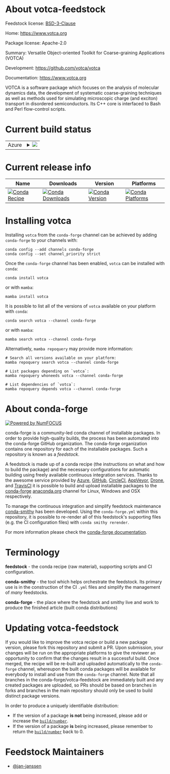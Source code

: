 About votca-feedstock
=====================

Feedstock license: [BSD-3-Clause](https://github.com/conda-forge/votca-feedstock/blob/main/LICENSE.txt)

Home: https://www.votca.org

Package license: Apache-2.0

Summary: Versatile Object-oriented Toolkit for Coarse-graining Applications (VOTCA)

Development: https://github.com/votca/votca

Documentation: https://www.votca.org

VOTCA is a software package which focuses on the analysis of
molecular dynamics data, the development of systematic coarse-graining
techniques as well as methods used for simulating microscopic charge
(and exciton) transport in disordered semiconductors. Its C++ core is
interfaced to Bash and Perl flow-control scripts.


Current build status
====================


<table>
    
  <tr>
    <td>Azure</td>
    <td>
      <details>
        <summary>
          <a href="https://dev.azure.com/conda-forge/feedstock-builds/_build/latest?definitionId=14733&branchName=main">
            <img src="https://dev.azure.com/conda-forge/feedstock-builds/_apis/build/status/votca-feedstock?branchName=main">
          </a>
        </summary>
        <table>
          <thead><tr><th>Variant</th><th>Status</th></tr></thead>
          <tbody><tr>
              <td>linux_64_python3.10.____cpython</td>
              <td>
                <a href="https://dev.azure.com/conda-forge/feedstock-builds/_build/latest?definitionId=14733&branchName=main">
                  <img src="https://dev.azure.com/conda-forge/feedstock-builds/_apis/build/status/votca-feedstock?branchName=main&jobName=linux&configuration=linux%20linux_64_python3.10.____cpython" alt="variant">
                </a>
              </td>
            </tr><tr>
              <td>linux_64_python3.11.____cpython</td>
              <td>
                <a href="https://dev.azure.com/conda-forge/feedstock-builds/_build/latest?definitionId=14733&branchName=main">
                  <img src="https://dev.azure.com/conda-forge/feedstock-builds/_apis/build/status/votca-feedstock?branchName=main&jobName=linux&configuration=linux%20linux_64_python3.11.____cpython" alt="variant">
                </a>
              </td>
            </tr><tr>
              <td>linux_64_python3.12.____cpython</td>
              <td>
                <a href="https://dev.azure.com/conda-forge/feedstock-builds/_build/latest?definitionId=14733&branchName=main">
                  <img src="https://dev.azure.com/conda-forge/feedstock-builds/_apis/build/status/votca-feedstock?branchName=main&jobName=linux&configuration=linux%20linux_64_python3.12.____cpython" alt="variant">
                </a>
              </td>
            </tr><tr>
              <td>linux_64_python3.9.____cpython</td>
              <td>
                <a href="https://dev.azure.com/conda-forge/feedstock-builds/_build/latest?definitionId=14733&branchName=main">
                  <img src="https://dev.azure.com/conda-forge/feedstock-builds/_apis/build/status/votca-feedstock?branchName=main&jobName=linux&configuration=linux%20linux_64_python3.9.____cpython" alt="variant">
                </a>
              </td>
            </tr>
          </tbody>
        </table>
      </details>
    </td>
  </tr>
</table>

Current release info
====================

| Name | Downloads | Version | Platforms |
| --- | --- | --- | --- |
| [![Conda Recipe](https://img.shields.io/badge/recipe-votca-green.svg)](https://anaconda.org/conda-forge/votca) | [![Conda Downloads](https://img.shields.io/conda/dn/conda-forge/votca.svg)](https://anaconda.org/conda-forge/votca) | [![Conda Version](https://img.shields.io/conda/vn/conda-forge/votca.svg)](https://anaconda.org/conda-forge/votca) | [![Conda Platforms](https://img.shields.io/conda/pn/conda-forge/votca.svg)](https://anaconda.org/conda-forge/votca) |

Installing votca
================

Installing `votca` from the `conda-forge` channel can be achieved by adding `conda-forge` to your channels with:

```
conda config --add channels conda-forge
conda config --set channel_priority strict
```

Once the `conda-forge` channel has been enabled, `votca` can be installed with `conda`:

```
conda install votca
```

or with `mamba`:

```
mamba install votca
```

It is possible to list all of the versions of `votca` available on your platform with `conda`:

```
conda search votca --channel conda-forge
```

or with `mamba`:

```
mamba search votca --channel conda-forge
```

Alternatively, `mamba repoquery` may provide more information:

```
# Search all versions available on your platform:
mamba repoquery search votca --channel conda-forge

# List packages depending on `votca`:
mamba repoquery whoneeds votca --channel conda-forge

# List dependencies of `votca`:
mamba repoquery depends votca --channel conda-forge
```


About conda-forge
=================

[![Powered by
NumFOCUS](https://img.shields.io/badge/powered%20by-NumFOCUS-orange.svg?style=flat&colorA=E1523D&colorB=007D8A)](https://numfocus.org)

conda-forge is a community-led conda channel of installable packages.
In order to provide high-quality builds, the process has been automated into the
conda-forge GitHub organization. The conda-forge organization contains one repository
for each of the installable packages. Such a repository is known as a *feedstock*.

A feedstock is made up of a conda recipe (the instructions on what and how to build
the package) and the necessary configurations for automatic building using freely
available continuous integration services. Thanks to the awesome service provided by
[Azure](https://azure.microsoft.com/en-us/services/devops/), [GitHub](https://github.com/),
[CircleCI](https://circleci.com/), [AppVeyor](https://www.appveyor.com/),
[Drone](https://cloud.drone.io/welcome), and [TravisCI](https://travis-ci.com/)
it is possible to build and upload installable packages to the
[conda-forge](https://anaconda.org/conda-forge) [anaconda.org](https://anaconda.org/)
channel for Linux, Windows and OSX respectively.

To manage the continuous integration and simplify feedstock maintenance
[conda-smithy](https://github.com/conda-forge/conda-smithy) has been developed.
Using the ``conda-forge.yml`` within this repository, it is possible to re-render all of
this feedstock's supporting files (e.g. the CI configuration files) with ``conda smithy rerender``.

For more information please check the [conda-forge documentation](https://conda-forge.org/docs/).

Terminology
===========

**feedstock** - the conda recipe (raw material), supporting scripts and CI configuration.

**conda-smithy** - the tool which helps orchestrate the feedstock.
                   Its primary use is in the construction of the CI ``.yml`` files
                   and simplify the management of *many* feedstocks.

**conda-forge** - the place where the feedstock and smithy live and work to
                  produce the finished article (built conda distributions)


Updating votca-feedstock
========================

If you would like to improve the votca recipe or build a new
package version, please fork this repository and submit a PR. Upon submission,
your changes will be run on the appropriate platforms to give the reviewer an
opportunity to confirm that the changes result in a successful build. Once
merged, the recipe will be re-built and uploaded automatically to the
`conda-forge` channel, whereupon the built conda packages will be available for
everybody to install and use from the `conda-forge` channel.
Note that all branches in the conda-forge/votca-feedstock are
immediately built and any created packages are uploaded, so PRs should be based
on branches in forks and branches in the main repository should only be used to
build distinct package versions.

In order to produce a uniquely identifiable distribution:
 * If the version of a package **is not** being increased, please add or increase
   the [``build/number``](https://docs.conda.io/projects/conda-build/en/latest/resources/define-metadata.html#build-number-and-string).
 * If the version of a package **is** being increased, please remember to return
   the [``build/number``](https://docs.conda.io/projects/conda-build/en/latest/resources/define-metadata.html#build-number-and-string)
   back to 0.

Feedstock Maintainers
=====================

* [@jan-janssen](https://github.com/jan-janssen/)

